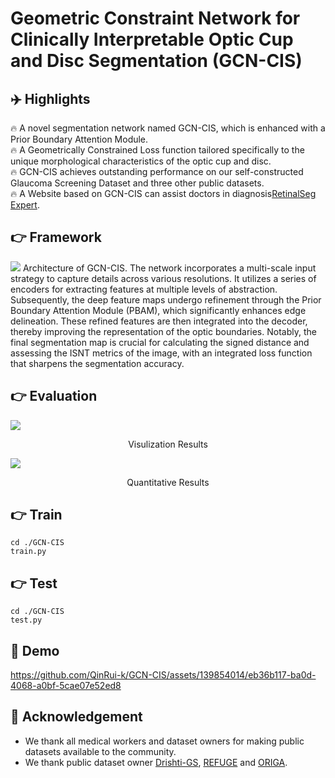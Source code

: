 # Geometric Constraint Network for Clinically Interpretable Optic Cup and Disc Segmentation (GCN-CIS)


## ✈️ Highlights
🔥 A novel segmentation network named GCN-CIS, which is enhanced with a Prior Boundary Attention Module.  
🔥 A Geometrically Constrained Loss function tailored specifically to the unique morphological characteristics of the optic cup and disc.  
🔥 GCN-CIS achieves outstanding performance on our self-constructed Glaucoma Screening Dataset and three other public datasets.  
🔥 A Website based on GCN-CIS can assist doctors in diagnosis[RetinalSeg Expert](https://glaucoma-assistant.com/cdr/). 

## 👉 Framework
<img src="https://github.com/QinRui-k/GCN-CIS/assets/139854014/4e46819a-3274-4548-aca7-2f28ac8159a4">
Architecture of GCN-CIS. The network incorporates a multi-scale input strategy to capture details across various resolutions. It utilizes a series of encoders for extracting features at multiple levels of abstraction. Subsequently, the deep feature maps undergo refinement through the Prior Boundary Attention Module (PBAM), which significantly enhances edge delineation. These refined features are then integrated into the decoder, thereby improving the representation of the optic boundaries. Notably, the final segmentation map is crucial for calculating the signed distance and assessing the ISNT metrics of the image, with an integrated loss function that sharpens the segmentation accuracy.

## 👉 Evaluation  
<img src="https://github.com/QinRui-k/GCN-CIS/assets/139854014/764d7de2-c741-4f5a-9f45-52cb7446ab71">
<p align="center">  
Visulization Results
</p>  


<img src="https://github.com/QinRui-k/GCN-CIS/assets/139854014/ac25f5e3-78ef-4d43-a0d5-2522048fb9ee">   
<p align="center">  
Quantitative Results 
</p> 

## 👉 Train
```
cd ./GCN-CIS
train.py
```

## 👉 Test
```
cd ./GCN-CIS
test.py
```

## 🎥 Demo
https://github.com/QinRui-k/GCN-CIS/assets/139854014/eb36b117-ba0d-4068-a0bf-5cae07e52ed8


## 🤝 Acknowledgement
* We thank all medical workers and dataset owners for making public datasets available to the community.
* We thank public dataset owner [Drishti-GS](https://www.kaggle.com/datasets/lokeshsaipureddi/drishtigs-retina-dataset-for-onh-segmentation), [REFUGE](https://refuge.grand-challenge.org) and [ORIGA](https://ieeexplore.ieee.org/stamp/stamp.jsp?tp=&arnumber=5626137).

